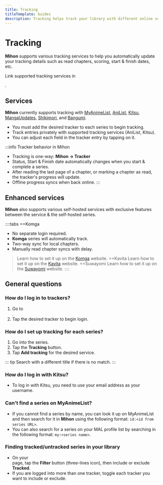 ```yaml
---
title: Tracking
titleTemplate: Guides
description: Tracking helps track your library with different online services.
---
```


# Tracking
**Mihon** supports various tracking services to help you automatically update your tracking details such as read chapters, scoring, start & finish dates, etc.

Link supported tracking services in <nav to="tracking">.

## Services

**Mihon** currently supports tracking with [MyAnimeList](https://myanimelist.net/), [AniList](https://anilist.co/), [Kitsu](https://kitsu.app/), [MangaUpdates](https://www.mangaupdates.com/), [Shikimori](https://shikimori.one/), and [Bangumi](https://bangumi.tv/).

* You must add the desired tracker to each series to begin tracking.
* Track entries privately with supported tracking services (AniList, Kitsu).
* You can adjust each field in the tracker entry by tapping on it.

:::info Tracker behavior in Mihon
- Tracking is one-way: **Mihon -> Tracker**
- Status, Start & Finish date automatically changes when you start & complete a series.
- After reading the last page of a chapter, or marking a chapter as read, the tracker's progress will update.
- Offline progress syncs when back online.
:::

## Enhanced services

**Mihon** also supports various self-hosted services with exclusive features between the service & the self-hosted series.

::::tabs
==Komga
- No separate login required.
- **Komga** series will automatically track.
- Two-way sync for local chapters.
- Manually read chapter syncs with delay.

> Learn how to set it up on the [Komga](https://komga.org/) website.
==Kavita
> Learn how to set it up on the [Kavita](https://www.kavitareader.com/) website.
==Suwayomi
> Learn how to set it up on the [Suwayomi](https://suwayomi.org/) website.
::::

## General questions

### How do I log in to trackers?
1. Go to <nav to="tracking">.
1. Tap the desired tracker to begin login.

### How do I set up tracking for each series?
1. Go into the series.
1. Tap the **Tracking** button.
1. Tap **Add tracking** for the desired service.

::: tip
Search with a different title if there is no match.
:::

### How do I log in with Kitsu?
* To log in with Kitsu, you need to use your email address as your username.

### Can't find a series on MyAnimeList?
* If you cannot find a series by name, you can look it up on MyAnimeList and then search for it in **Mihon** using the following format: `id:<id from series URL>`.
* You can also search for a series on your MAL profile list by searching in the following format: `my:<series name>`.

### Finding tracked/untracked series in your library
* On your <nav to="main_library"> page, tap the **Filter** button (three-lines icon), then include or exclude **Tracked**.
* If you are logged into more than one tracker, toggle each tracker you want to include or exclude.
